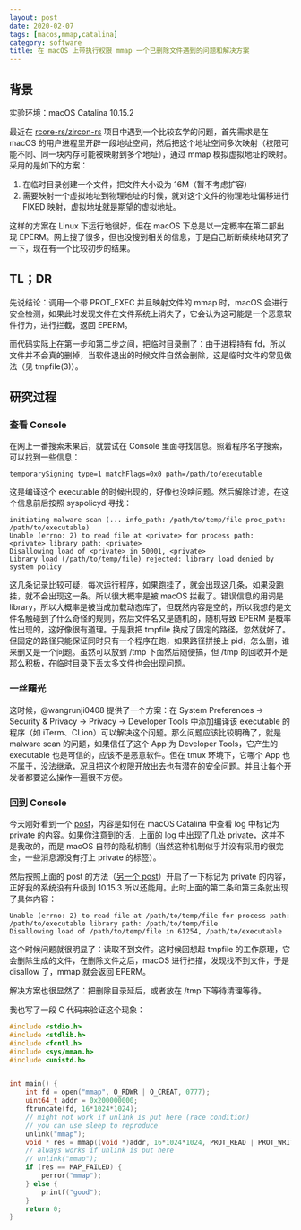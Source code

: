 ```yaml
---
layout: post
date: 2020-02-07
tags: [macos,mmap,catalina]
category: software
title: 在 macOS 上带执行权限 mmap 一个已删除文件遇到的问题和解决方案
---
```


## 背景

实验环境：macOS Catalina 10.15.2

最近在 [rcore-rs/zircon-rs](https://github.com/rcore-os/zircon-rs) 项目中遇到一个比较玄学的问题，首先需求是在 macOS 的用户进程里开辟一段地址空间，然后把这个地址空间多次映射（权限可能不同、同一块内存可能被映射到多个地址），通过 mmap 模拟虚拟地址的映射。采用的是如下的方案：

1. 在临时目录创建一个文件，把文件大小设为 16M（暂不考虑扩容）
2. 需要映射一个虚拟地址到物理地址的时候，就对这个文件的物理地址偏移进行 FIXED 映射，虚拟地址就是期望的虚拟地址。

这样的方案在 Linux 下运行地很好，但在 macOS 下总是以一定概率在第二部出现 EPERM。网上搜了很多，但也没搜到相关的信息，于是自己断断续续地研究了一下，现在有一个比较初步的结果。

## TL；DR

先说结论：调用一个带 PROT_EXEC 并且映射文件的 mmap 时，macOS 会进行安全检测，如果此时发现文件在文件系统上消失了，它会认为这可能是一个恶意软件行为，进行拦截，返回 EPERM。

而代码实际上在第一步和第二步之间，把临时目录删了：由于进程持有 fd，所以文件并不会真的删掉，当软件退出的时候文件自然会删除，这是临时文件的常见做法（见 tmpfile(3)）。

## 研究过程

### 查看 Console

在网上一番搜索未果后，就尝试在 Console 里面寻找信息。照着程序名字搜索，可以找到一些信息：

```
temporarySigning type=1 matchFlags=0x0 path=/path/to/executable
```

这是编译这个 executable 的时候出现的，好像也没啥问题。然后解除过滤，在这个信息前后按照 syspolicyd 寻找：

````
initiating malware scan (... info_path: /path/to/temp/file proc_path: /path/to/executable)
Unable (errno: 2) to read file at <private> for process path: <private> library path: <private>
Disallowing load of <private> in 50001, <private>
Library load (/path/to/temp/file) rejected: library load denied by system policy
````

这几条记录比较可疑，每次运行程序，如果跑挂了，就会出现这几条，如果没跑挂，就不会出现这一条。所以很大概率是被 macOS 拦截了。错误信息的用词是 library，所以大概率是被当成加载动态库了，但既然内容是空的，所以我想的是文件名触碰到了什么奇怪的规则，然后文件名又是随机的，随机导致 EPERM 是概率性出现的，这好像很有道理。于是我把 tmpfile 换成了固定的路径，忽然就好了。但固定的路径只能保证同时只有一个程序在跑，如果路径拼接上 pid，怎么删，谁来删又是一个问题。虽然可以放到 /tmp 下面然后随便搞，但 /tmp 的回收并不是那么积极，在临时目录下丢太多文件也会出现问题。

### 一丝曙光

这时候，@wangrunji0408 提供了一个方案：在 System Preferences -> Security & Privacy -> Privacy -> Developer Tools 中添加编译该 executable 的程序（如 iTerm、CLion）可以解决这个问题。那么问题应该比较明确了，就是 malware scan 的问题，如果信任了这个 App 为 Developer Tools，它产生的 executable 也是可信的，应该不是恶意软件。但在 tmux 环境下，它哪个 App 也不属于，没法继承，况且把这个权限开放出去也有潜在的安全问题。并且让每个开发者都要这么操作一遍很不方便。

### 回到 Console

今天刚好看到一个 [post](https://georgegarside.com/blog/macos/sierra-console-private/)，内容是如何在 macOS Catalina 中查看 log 中标记为 private 的内容。如果你注意到的话，上面的 log 中出现了几处 private，这并不是我改的，而是 macOS 自带的隐私机制（当然这种机制似乎并没有采用的很完全，一些消息源没有打上 private 的标签）。

然后按照上面的 post 的方法（[另一个 post](https://saagarjha.com/blog/2019/09/29/making-os-log-public-on-macos-catalina/)）开启了一下标记为 private 的内容，正好我的系统没有升级到 10.15.3 所以还能用。此时上面的第二条和第三条就出现了具体内容：

```
Unable (errno: 2) to read file at /path/to/temp/file for process path: /path/to/executable library path: /path/to/temp/file
Disallowing load of /path/to/temp/file in 61254, /path/to/executable
```

这个时候问题就很明显了：读取不到文件。这时候回想起 tmpfile 的工作原理，它会删除生成的文件，在删除文件之后，macOS 进行扫描，发现找不到文件，于是 disallow 了，mmap 就会返回 EPERM。

解决方案也很显然了：把删除目录延后，或者放在 /tmp 下等待清理等待。

我也写了一段 C 代码来验证这个现象：

```cpp
#include <stdio.h>
#include <stdlib.h>
#include <fcntl.h>
#include <sys/mman.h>
#include <unistd.h>


int main() {
    int fd = open("mmap", O_RDWR | O_CREAT, 0777);
    uint64_t addr = 0x200000000;
    ftruncate(fd, 16*1024*1024);
    // might not work if unlink is put here (race condition)
    // you can use sleep to reproduce
    unlink("mmap");
    void * res = mmap((void *)addr, 16*1024*1024, PROT_READ | PROT_WRITE | PROT_EXEC, MAP_SHARED | MAP_FIXED, fd, 0);
    // always works if unlink is put here
    // unlink("mmap");
    if (res == MAP_FAILED) {
        perror("mmap");
    } else {
        printf("good");
    }
    return 0;
}

```

